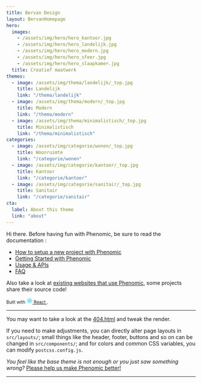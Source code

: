 ```yaml
---
title: Bervan Design
layout: BervanHomepage
hero:
  images:
    - /assets/img/hero/hero_kantoor.jpg
    - /assets/img/hero/hero_landelijk.jpg
    - /assets/img/hero/hero_modern.jpg
    - /assets/img/hero/hero_sfeer.jpg
    - /assets/img/hero/hero_slaapkamer.jpg 
  title: Creatief maatwerk
themes:
  - image: /assets/img/thema/landelijk/_top.jpg
    title: Landelijk
    link: "/thema/landelijk"
  - image: /assets/img/thema/modern/_top.jpg
    title: Modern
    link: "/thema/modern"
  - image: /assets/img/thema/minimalistisch/_top.jpg
    title: Minimalistisch
    link: "/thema/minimalistisch"
categories:
  - image: /assets/img/categorie/wonen/_top.jpg
    title: Woonruimte
    link: "/categorie/wonen"
  - image: /assets/img/categorie/kantoor/_top.jpg
    title: Kantoor
    link: "/categorie/kantoor"
  - image: /assets/img/categorie/sanitair/_top.jpg
    title: Sanitair
    link: "/categorie/sanitair"
cta:
  label: About this theme
  link: "about"
---
```


Hi there. Before having fun with Phenomic, be sure to read the documentation :

* [How to setup a new project with Phenomic](https://phenomic.io/docs/setup/)
* [Getting Started with Phenomic](https://phenomic.io/docs/getting-started/)
* [Usage & APIs](https://phenomic.io/docs/usage/)
* [FAQ](https://phenomic.io/docs/faq/)

Also take a look at
[existing websites that use Phenomic](https://phenomic.io/showcase/),
some projects share their source code!

<!-- demo to show you that you can use "assets" folder -->
<small>
  Built with
  <a href="https://facebook.github.io/react/">
    <img alt="" src="assets/react.svg" width="16" height="16" />
    React
  </a>.
</small>

---

You may want to take a look at the [404.html](/404.html) and tweak the render.

If you need to make adjustments, you can directly alter page layouts in
``src/layouts/``;
small things like the header, footer, buttons and so on can be changed in
``src/components/``;
and for colors and common CSS variables, you can modify ``postcss.config.js``.

_You feel like the base theme is not enough or you just saw something wrong?_
[Please help us make Phenomic better!](https://phenomic.io/contributing/)

---
